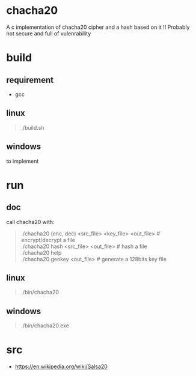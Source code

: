 # chacha20
A c implementation of chacha20 cipher and a hash based on it
!! Probably not secure and full of vulenrability

# build
## requirement
* gcc

## linux
> ./build.sh

## windows
to implement

# run
## doc
call chacha20 with:
 > ./chacha20 (enc, dec) <src_file> <key_file> <out_file>  # encrypt/decrypt a file\
 > ./chacha20 hash <src_file> <out_file> # hash a file\
 > ./chacha20 help\
 > ./chacha20 genkey <out_file> # generate a 128bits key file

## linux
> ./bin/chacha20

## windows
> ./bin/chacha20.exe

# src
- https://en.wikipedia.org/wiki/Salsa20


